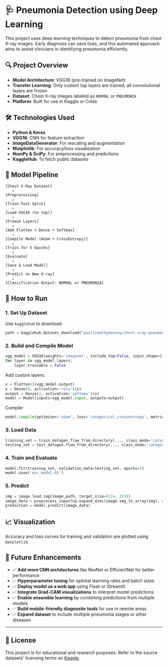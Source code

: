 # 🩺 Pneumonia Detection using Deep Learning

This project uses deep learning techniques to detect pneumonia from chest X-ray images. Early diagnosis can save lives, and this automated approach aims to assist clinicians in identifying pneumonia efficiently.

## 🔍 Project Overview

- **Model Architecture**: VGG16 (pre-trained on ImageNet)
- **Transfer Learning**: Only custom top layers are trained; all convolutional layers are frozen
- **Dataset**: Chest X-ray images labeled as `NORMAL` or `PNEUMONIA`
- **Platform**: Built for use in Kaggle or Colab

## 🛠️ Technologies Used

- **Python & Keras**
- **VGG16**: CNN for feature extraction
- **ImageDataGenerator**: For rescaling and augmentation
- **Matplotlib**: For accuracy/loss visualization
- **NumPy & SciPy**: For preprocessing and predictions
- **KaggleHub**: To fetch public datasets

## 🧠 Model Pipeline

```text
[Chest X-Ray Dataset]
   ↓
[Preprocessing]
   ↓
[Train-Test Split]
   ↓
[Load VGG16 (no top)]
   ↓
[Freeze Layers]
   ↓
[Add Flatten + Dense + Softmax]
   ↓
[Compile Model (Adam + CrossEntropy)]
   ↓
[Train for 5 Epochs]
   ↓
[Evaluate]
   ↓
[Save & Load Model]
   ↓
[Predict on New X-ray]
   ↓
[Classification Output: NORMAL or PNEUMONIA]
```

## 🚀 How to Run

### 1. Set Up Dataset
Use `kagglehub` to download:
```python
path = kagglehub.dataset_download("paultimothymooney/chest-xray-pneumonia")
```

### 2. Build and Compile Model
```python
vgg_model = VGG16(weights='imagenet', include_top=False, input_shape=(224, 224, 3))
for layer in vgg_model.layers:
    layer.trainable = False
```

Add custom layers:
```python
x = Flatten()(vgg_model.output)
x = Dense(8, activation='relu')(x)
output = Dense(2, activation='softmax')(x)
model = Model(inputs=vgg_model.input, outputs=output)
```

Compile:
```python
model.compile(optimizer='adam', loss='categorical_crossentropy', metrics=['accuracy'])
```

### 3. Load Data
```python
training_set = train_datagen.flow_from_directory(..., class_mode='categorical')
testing_set = test_datagen.flow_from_directory(..., class_mode='categorical')
```

### 4. Train and Evaluate
```python
model.fit(training_set, validation_data=testing_set, epochs=5)
model.save('our_model.h5')
```

### 5. Predict
```python
img = image.load_img(image_path, target_size=(224, 224))
image_data = preprocess_input(np.expand_dims(image.img_to_array(img), axis=0))
prediction = model.predict(image_data)
```

## 📈 Visualization

Accuracy and loss curves for training and validation are plotted using `matplotlib`.

## 🔮 Future Enhancements

- ✅ **Add more CNN architectures** like ResNet or EfficientNet for better performance
- ✅ **Hyperparameter tuning** for optimal learning rates and batch sizes
- ✅ **Deploy model as a web app** using Flask or Streamlit
- ✅ **Integrate Grad-CAM visualizations** to interpret model predictions
- ✅ **Enable ensemble learning** by combining predictions from multiple models
- ✅ **Build mobile-friendly diagnostic tools** for use in remote areas
- ✅ **Expand dataset** to include multiple pneumonia stages or other diseases

---

## 📁 License

This project is for educational and research purposes. Refer to the source datasets’ licensing terms on [Kaggle](https://www.kaggle.com).
